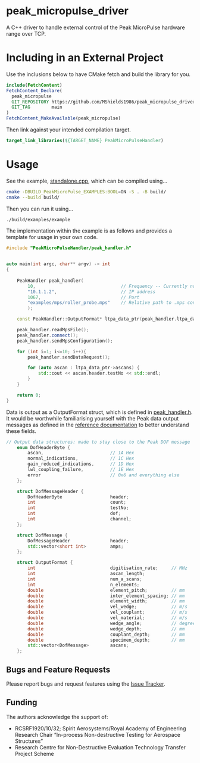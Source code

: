 # peak_micropulse_driver
A C++ driver to handle external control of the Peak MicroPulse hardware range over TCP.

# Including in an External Project
Use the inclusions below to have CMake fetch and build the library for you.
```cmake
include(FetchContent)
FetchContent_Declare(
  peak_micropulse
  GIT_REPOSITORY https://github.com/MShields1986/peak_micropulse_driver
  GIT_TAG        main
)
FetchContent_MakeAvailable(peak_micropulse)
```

Then link against your intended compilation target.
```cmake
target_link_libraries(${TARGET_NAME} PeakMicroPulseHandler)
```

# Usage
See the example, [standalone.cpp](https://github.com/MShields1986/peak_micropulse_driver/blob/main/examples/standalone.cpp), which can be compiled using...
```bash
cmake -DBUILD_PeakMicroPulse_EXAMPLES:BOOL=ON -S . -B build/
cmake --build build/
```

Then you can run it using...
```bash
./build/examples/example
```

The implementation within the example is as follows and provides a template for usage in your own code.
```cpp
#include "PeakMicroPulseHandler/peak_handler.h"


auto main(int argc, char** argv) -> int
{
    
    PeakHandler peak_handler(
        10,                                // Frequency -- Currently not used!
        "10.1.1.2",                        // IP address
        1067,                              // Port
        "examples/mps/roller_probe.mps"    // Relative path to .mps configuration file
        );

    const PeakHandler::OutputFormat* ltpa_data_ptr(peak_handler.ltpa_data_ptr());

    peak_handler.readMpsFile();
    peak_handler.connect();
    peak_handler.sendMpsConfiguration();

    for (int i=1; i<=10; i++){
        peak_handler.sendDataRequest();

        for (auto ascan : ltpa_data_ptr->ascans) {
            std::cout << ascan.header.testNo << std::endl;
        }
    }

    return 0;
}
```

Data is output as a OutputFormat struct, which is defined in [peak_handler.h](https://github.com/MShields1986/peak_micropulse_driver/blob/main/peak_micropulse/include/PeakMicroPulseHandler/peak_handler.h). It would be worthwhile familiarising yourself with the Peak data output messages as defined in the [reference documentation](https://github.com/MShields1986/peak_micropulse_driver/blob/main/refs/PNL_1267_Issue_1_02_MicroPulse_Range_MP6_Command_Reference_Manual.pdf) to better understand these fields.

```cpp
// Output data structures: made to stay close to the Peak DOF message
    enum DofHeaderByte {
        ascan,                         // 1A Hex
        normal_indications,            // 1C Hex
        gain_reduced_indications,      // 1D Hex
        lwl_coupling_failure,          // 1E Hex
        error                          // 0x6 and everything else
    };

    struct DofMessageHeader {
        DofHeaderByte                  header;
        int                            count;
        int                            testNo;
        int                            dof;
        int                            channel;
    };

    struct DofMessage {
        DofMessageHeader               header;
        std::vector<short int>         amps;
    };

    struct OutputFormat {
        int                            digitisation_rate;     // MHz
        int                            ascan_length;
        int                            num_a_scans;
        int                            n_elements;
        double                         element_pitch;         // mm
        double                         inter_element_spacing; // mm
        double                         element_width;         // mm
        double                         vel_wedge;             // m/s
        double                         vel_couplant;          // m/s
        double                         vel_material;          // m/s
        double                         wedge_angle;           // degrees
        double                         wedge_depth;           // mm
        double                         couplant_depth;        // mm
        double                         specimen_depth;        // mm
        std::vector<DofMessage>        ascans;
    };
```

## Bugs and Feature Requests
Please report bugs and request features using the [Issue Tracker](https://github.com/MShields1986/peak_micropulse_driver/issues).

## Funding
The authors acknowledge the support of:
- RCSRF1920/10/32; Spirit Aerosystems/Royal Academy of Engineering Research Chair “In-process Non-destructive Testing for Aerospace Structures”
- Research Centre for Non-Destructive Evaluation Technology Transfer Project Scheme
